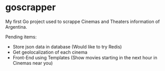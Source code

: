 # goscrapper

My first Go project used to scrappe Cinemas and Theaters information of Argentina.


Pending items:

- Store json data in database (Would like to try Redis)
- Get geolocalization of each cinema
- Front-End using Templates (Show movies starting in the next hour in Cinemas near you)